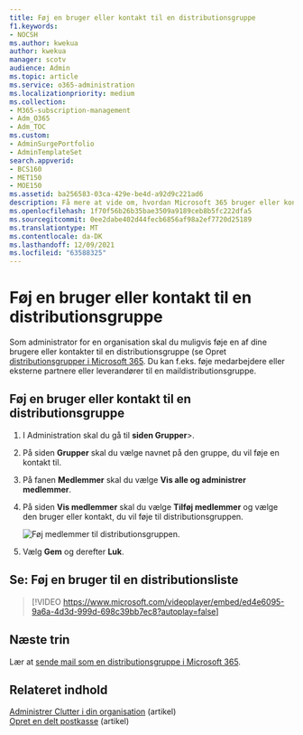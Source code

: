 ```yaml
---
title: Føj en bruger eller kontakt til en distributionsgruppe
f1.keywords:
- NOCSH
ms.author: kwekua
author: kwekua
manager: scotv
audience: Admin
ms.topic: article
ms.service: o365-administration
ms.localizationpriority: medium
ms.collection:
- M365-subscription-management
- Adm_O365
- Adm_TOC
ms.custom:
- AdminSurgePortfolio
- AdminTemplateSet
search.appverid:
- BCS160
- MET150
- MOE150
ms.assetid: ba256583-03ca-429e-be4d-a92d9c221ad6
description: Få mere at vide om, hvordan Microsoft 365 bruger eller kontakt, f.eks. en medarbejder, partner eller leverandør, til en maildistributionsgruppe.
ms.openlocfilehash: 1f70f56b26b35bae3509a9189ceb8b5fc222dfa5
ms.sourcegitcommit: 0ee2dabe402d44fecb6856af98a2ef7720d25189
ms.translationtype: MT
ms.contentlocale: da-DK
ms.lasthandoff: 12/09/2021
ms.locfileid: "63588325"
---
```

# <a name="add-a-user-or-contact-to-a-distribution-group"></a>Føj en bruger eller kontakt til en distributionsgruppe

Som administrator for en organisation skal du muligvis føje en af dine brugere eller kontakter til en distributionsgruppe (se Opret [distributionsgrupper i Microsoft 365](../setup/create-distribution-lists.md). Du kan f.eks. føje medarbejdere eller eksterne partnere eller leverandører til en maildistributionsgruppe.
  
## <a name="add-a-user-or-contact-to-a-distribution-group"></a>Føj en bruger eller kontakt til en distributionsgruppe

1. I Administration skal du gå til **siden Grupper**\>.<a href="https://go.microsoft.com/fwlink/p/?linkid=2052855" target="_blank"></a>

2. På siden **Grupper** skal du vælge navnet på den gruppe, du vil føje en kontakt til.

3. På fanen **Medlemmer** skal du vælge **Vis alle og administrer medlemmer**.

4. På siden **Vis medlemmer** skal du vælge **Tilføj medlemmer** og vælge den bruger eller kontakt, du vil føje til distributionsgruppen. 
    
    ![Føj medlemmer til distributionsgruppen.](../../media/f79f59f8-1606-43fe-bae6-df74f5b6259d.png)
  
5. Vælg **Gem** og derefter **Luk**.

## <a name="watch-add-a-user-to-a-distribution-list"></a>Se: Føj en bruger til en distributionsliste
  
> [!VIDEO https://www.microsoft.com/videoplayer/embed/ed4e6095-9a6a-4d3d-999d-698c39bb7ec8?autoplay=false]
  
## <a name="next-steps"></a>Næste trin

Lær at [sende mail som en distributionsgruppe i Microsoft 365](../manage/send-email-as-distribution-list.md).

## <a name="related-content"></a>Relateret indhold

[Administrer Clutter i din organisation](configure-clutter.md) (artikel)\
[Opret en delt postkasse](create-a-shared-mailbox.md) (artikel)


